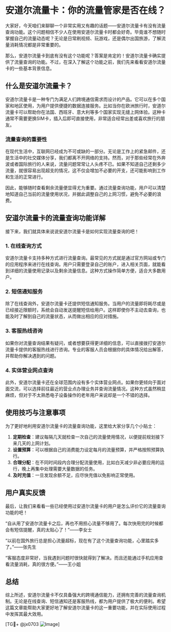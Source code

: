 # 安道尔流量卡：你的流量管家是否在线？

大家好，今天咱们来聊聊一个非常实用又有趣的话题——安道尔流量卡有没有流量查询功能。这个问题相信不少人在使用安道尔流量卡时都会好奇。毕竟谁不想随时掌握自己的流量动态呢？无论是日常刷视频、玩游戏，还是偶尔出国旅游，了解流量消耗情况都是非常重要的。

那么，安道尔流量卡到底有没有这个功能呢？答案是肯定的！安道尔流量卡确实提供了流量查询的功能。不过，在深入了解这个功能之前，我们先来看看安道尔流量卡的一些基本背景信息。

## 什么是安道尔流量卡？

安道尔流量卡是一种专门为满足人们跨境通信需求而设计的产品。它可以在多个国家和地区使用，为用户提供便捷的数据连接服务。比如当你在欧洲旅行时，安道尔流量卡可以帮助你在法国、西班牙、意大利等多个国家实现无缝上网体验。这种卡通常不需要更换SIM卡，插入后即可直接使用，非常适合经常出差或喜欢旅行的朋友。

### 流量查询的重要性

在现代生活中，互联网已经成为不可或缺的一部分。无论是工作上的紧急邮件，还是生活中的社交媒体分享，我们都离不开网络的支持。然而，对于那些经常在外奔波或者国际旅行的人来说，流量问题常常让人头疼不已。如果不知道自己还剩多少流量，就很容易出现超支的情况，这不仅会增加不必要的开支，还可能影响到工作和生活的正常进行。

因此，能够随时查看剩余流量便显得尤为重要。通过流量查询功能，用户可以清楚地知道自己当前的流量使用状况，并据此调整自己的上网习惯，避免不必要的浪费。

## 安道尔流量卡的流量查询功能详解

接下来，我们就具体来说说安道尔流量卡是如何实现流量查询的吧！

### 1. 在线查询方式

安道尔流量卡支持多种方式进行流量查询。最常见的方式就是通过官方网站或专门的应用程序来进行在线查询。用户只需要登录自己的账户，进入相关页面，就能看到详细的流量使用记录以及剩余流量信息。这种方式操作简单方便，适合大多数用户。

### 2. 短信通知服务

除了在线查询外，安道尔流量卡还提供短信通知服务。当用户的流量即将耗尽或是已经接近限额时，系统会自动发送提醒短信给用户。这样即使你不主动去查询，也能及时了解到自己的流量状态，从而做出相应的应对措施。

### 3. 客服热线咨询

如果你对流量查询结果有疑问，或者想要获得更详细的信息，可以直接拨打安道尔流量卡提供的客服热线进行咨询。专业的客服人员会根据你的具体情况给出解答，并帮助你解决遇到的问题。

### 4. 实体营业网点查询

此外，安道尔流量卡还在全球范围内设有多个实体营业网点。如果你更倾向于面对面交流，可以选择前往最近的营业点办理业务并查询流量情况。这种方式虽然稍显麻烦，但对于不太熟悉电子设备操作的老年用户来说却是一个不错的选择。

## 使用技巧与注意事项

为了更好地利用安道尔流量卡的流量查询功能，这里给大家分享几个小贴士：

1. **定期检查**：建议每隔几天就检查一次自己的流量使用情况，以便提前规划接下来几天的上网计划。
2. **设置预算**：可以根据自己的消费能力设定每月的流量预算，并严格按照预算执行。
3. **合理分配**：在不同时间段内合理分配流量使用，比如白天减少非必要应用的运行，晚上再集中处理需要大量数据的任务。
4. **及时充值**：一旦发现余额不足，应尽快充值以免影响正常使用。

## 用户真实反馈

最后，让我们来看看一些已经使用过安道尔流量卡的用户是怎么评价它的流量查询功能的吧！

“自从用了安道尔流量卡之后，再也不用担心流量不够用了。每次快用完的时候都会有短信提醒，真的太贴心了！”——李女士

“以前在国外旅行总是担心流量超标，现在有了这个流量查询功能，心里踏实多了。”——张先生

“客服态度非常好，当我遇到问题时很快就得到了解决。而且还能通过手机应用查看流量消耗，真的很方便。”——王小姐

## 总结

综上所述，安道尔流量卡不仅具备强大的跨境通信能力，还拥有完善的流量查询机制。无论是在线查询、短信通知还是客服热线，都为用户提供了极大的便利。希望这篇文章能帮助大家更好地了解安道尔流量卡的这一重要功能，并在实际使用过程中发挥其最大效用。

[TG💪+ @jx0703 ![Image](https://github.com/user-attachments/assets/dbca1d08-cadb-493c-b0ec-ad6f7a83f270)]